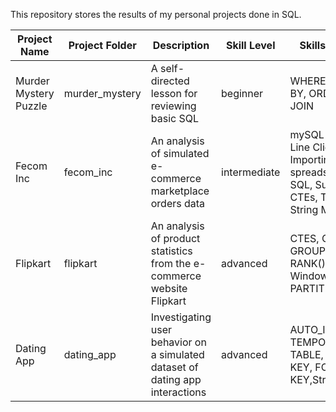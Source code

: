 This repository stores the results of my personal projects done in SQL.

| Project Name | Project Folder | Description | Skill Level | Skills Practiced | Data Source | 
| --- | --- | --- | --- | --- | --- | 
| Murder Mystery Puzzle | murder_mystery | A self-directed lesson for reviewing basic SQL | beginner | WHERE, GROUP BY, ORDER BY, JOIN | https://mystery.knightlab.com/#experienced | 
| Fecom Inc | fecom_inc | An analysis of simulated e-commerce marketplace orders data | intermediate | mySQL Command Line Client, Importing spreadsheets into SQL, Subqueries, CTEs, Temp Tables, String Methods | https://www.kaggle.com/datasets/cemeraan/fecom-inc-e-com-marketplace-orders-data-crm. | 
| Flipkart | flipkart | An analysis of product statistics from the e-commerce website Flipkart | advanced | CTES, CASE, GROUP BY, RANK(), OVER(), Window functions, PARTITION BY | https://www.kaggle.com/datasets/amansingh0000000/flipkart-product-list | 
| Dating App | dating_app | Investigating user behavior on a simulated dataset of dating app interactions | advanced | AUTO_INCREMENT, TEMPORARY TABLE, PRIMARY KEY, FOREIGN KEY,String parsing | https://www.kaggle.com/datasets/keyushnisar/dating-app-behavior-dataset | 
